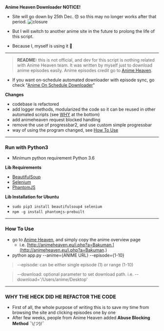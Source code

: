 **Anime Heaven Downloader**
**NOTICE!**
- Site will go down by 25th Dec. 😞 so this may no longer works after that period.
![closure](https://raw.githubusercontent.com/the-robot/animeheaven-downloader/master/Closure.png)

- But I will switch to another anime site in the future to prolong the life of this script.
- Because I, myself is using it 🤷

---

> **README:** this is not official, and dev for this script is nothing related with Anime Heaven team. It was written by myself  just to download anime episodes easily. Anime episodes credit go to [Anime Heaven](http://animeheaven.eu/).  

- If you want on-schedule automated downloader with episode sync, go check "[Anime On Schedule Downloader](https://github.com/the-robot/anime-onschedule-downloader)"

**Changes**
- codebase is refactored
- add logger methods, modularized the code so it can be reused in other automated scripts (see [WHY](https://github.com/the-robot/animeheaven-downloader/blob/master/README.md#why-the-heck-did-he-refactor-the-code) at the bottom)
- add animeheaven request blocked handling
- remove the use of progressbar2, and use custom simple progressbar
- way of using the program changed, see [How To Use](https://github.com/the-robot/animeheaven-downloader/blob/master/README.md#how-to-use)

---

### Run with Python3
- Minimum python requirement Python 3.6

**Lib Requirements**  
- [BeautifulSoup](https://pypi.python.org/pypi/beautifulsoup4)
- [Selenium](https://pypi.python.org/pypi/selenium)
- [PhantomJS](http://phantomjs.org/)

**Lib Installation for Ubuntu**
- `sudo pip3 install beautifulsoup4 selenium`
- `npm -g install phantomjs-prebuilt`

---

### How To Use

- go to [Anime Heaven](http://animeheaven.eu/), and simply copy the anime overview page
	- i.e. [http://animeheaven.eu/i.php?a=Bakuman.](http://animeheaven.eu/i.php?a=Bakuman.)
- python app.py --anime={ANIME URL} --episode={1-10}

> --episode: can be either single episode (1) or range (1-10)

> --download: optional parameter to set download path. i.e. --download='/Users/anime/Desktop'

---

### WHY THE HECK DID HE REFACTOR THE CODE

- First of all, the whole purpose of writing this is to save my time from browsing the site and clicking episodes one by one
- After few weeks, people from Anime Heaven added **Abuse Blocking Method** ¯\\_(ツ)_/¯
	
